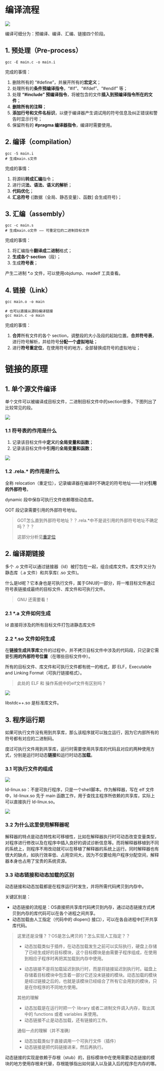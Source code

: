 # 编译流程

![](gcc编译流程.png)

编译可细分为：预编译、编译、汇编、链接四个阶段。

## 1. 预处理（Pre-process）

```shell
gcc -E main.c -o main.i
```

完成的事情：

1. 删除所有的 “#define”，并展开所有的**宏定义**；
2. 处理所有的**条件预编译指令**，“#if”、“#ifdef”、“#endif” 等；
3. 处理 **“#include” 预编译指令**，将被包含的文件**插入到预编译指令所在的文件**；
4. **删除所有的注释**；
5. **添加行号和文件名标识**，以便于编译器产生调试用的符号信息及纠正错误和警告时显示行号；
6. 保留所有的 **#pragma 编译器指令**，编译时需要使用。

## 2. 编译（compilation）

```shell
gcc -S main.i
# 生成main.s文件
```

完成的事情：

1. 将源码**转成汇编**指令；
2. 进行词**法、语法、语义的解析**；
3. **代码优化**；
4. **汇总符号** {[数据（全局、静态变量）、函数] 会生成符号}；

## 3. 汇编（assembly）

```shell
gcc -c main.s
# 生成main.o文件 —— 可重定位的二进制目标文件
```

完成的事情：

1. 将汇编指令**翻译成二进制**格式；
2. **生成各个 section**（段）；
3. 生成**符号表**；

产生二进制 *.o 文件，可以使用objdump、readelf 工具查看。

## 4. 链接（Link）

```shell
gcc main.o -o main

# 也可以直接从源码编译链接
gcc main.c -o main
```

完成的事情：

1. **合并**所有文件的各个 section，调整段的大小及段的起始位置。**合并符号表**，进行符号解析，并给符号**分配一个虚拟地址**；
2. 进行**符号重定位**，在使用符号的地方，全部替换成符号的虚拟地址；



# 链接的原理

## 1. 单个源文件编译

单个文件可以被编译成目标文件，二进制目标文件中的section很多，下图列出了比较常见的段。

![](链接.jpg)

### 1.1 符号表的作用是什么

1. 记录该目标文件中**定义**的**全局变量和函数**；
2. 记录该目标文件中**引用**的**全局变量和函数**；

![](符号表.jpg)

### 1.2 .rela.* 的作用是什么

全称 relocation（重定位），记录编译器在编译时不确定的符号地址——针对**引用的外部符号**。

dynamic 段中保存可执行文件依赖哪些动态库。

GOT 段记录需要引用的外部符号地址。

> GOT怎么直到外部符号地址？？.rela.*中不是说引用的外部符号地址不确定吗？？？
>
> 这部分分析见[重定位]()

## 2. 编译期链接

多个 .o 文件可以通过链接器（ld）被打包在一起，组合成库文件。库文件又分为静态库（.a 文件）和共享库( .so 文件)。

什么是ld呢？它本身也是可执行文件，属于GNU的一部分，将一堆目标文件通过符号表链接成最终的目标文件、库文件和可执行文件。

> GNU 还需要看！

### 2.1 *.a 文件如何生成

ld 直接将涉及的所有目标文件打包进静态库文件

### 2.2 *.so 文件如何生成

在**链接生成共享库**文件的过程中，并不拷贝目标文件中涉及的代码段，只记录它需要**引用的外部符号位置**（在哪些目标文件中）。

所有的目标文件、库文件和可执行文件都有统一的格式，即 ELF，Executable and Linking Format（可执行链接格式）。

> 此处的 ELF 和 操作系统中的elf文件有区别吗？

![](静态库和共享库.jpg)

libstdc++.so 是标准库文件。

## 3. 程序运行期

如果可执行文件没有用到共享库，那么该程序就可以独立运行，因为它内部所有的符号都有对应的二进制码。

度过可执行文件用到共享库，运行时需要使用共享库的代码且对应的两种使用方式，分别是运行时动态**链接**和运行时动态**加载**。

### 3.1 可执行文件的组成

![](可执行文件组成.jpg)

ld-linux.so：不是可执行程序，只是一个shell脚本。作为解释器，写在 elf 文件中，ld-linux.so 先于 main 函数工作，用于查找主程序所依赖的共享库，实际上可以直接执行 ld-linux.so。

![](运行时动态加载.jpg)

### 3.2 为什么这里使用解释器呢

解释器的特点是动态特性和可移植性，比如在解释器执行时可动态改变变量类型，对程序进行修改以及在程序中插入良好的调试诊断信息等。而将解释器移植到不同的系统上，则程序不用改动就可以在移植了解释器的系统上运行。同时解释器也有很大的缺点，如执行效率低、占用空间大，因为不仅要给用户程序分配空间，解释器本身也占用了宝贵的系统资源。

### 3.3 动态链接和动态加载的区别

动态链接和动态加载都是在程序运行时发生，并将所需代码拷贝到内存中。

关键区别是：

- 动态链接的流程是：OS直接把共享库代码拷贝到内存，通过动态链接方式拷贝到内存的库代码可以在各个进程之间共享。
- 动态加载由人工指定（代码中的 dlopen() 接口），可以在各自进程中打开共享库代码。

> 这里还是没懂？？OS是怎么拷贝的？怎么实现人工指定？？
>
> - 动态加载类似于插件，在动态加载发生之前可以实际执行，硬盘上存储了已经生成好的目标模块，这个目标模块是由需要子程序组成，在使用到相应子程序时再把其加载到内存中使用。
>
> - 动态链接不是将加载延迟到执行时，而是将链接延迟到执行时。磁盘上存储着目标模块中包含着一部分它还没未链接的模块。动态加载的模块是经过链接之后的，也就是该模块已经结合了所有它会用到的模块，只是在你程序的不同地方使用。
>
> 其他的理解
>
> - 动态加载是在运行时把一个 library 或者二进制文件调入内存，取出其中的 functions 或者 variables 来使用。
> - 动态链接不止是动态加载，还有链接的工作。
>
> 通俗一点的理解（并不准确）
>
> - 动态加载类似于直接调用一个可执行文件（插件）
> - 动态链接是把代码链接进来，然后再执行。

动态链接的实现是依赖于存根（stub）的，目标模块中在使用需要动态链接的模块的地方使用存根来代替，存根能够指出如何装入以及装入后的程序在内存的哪。
